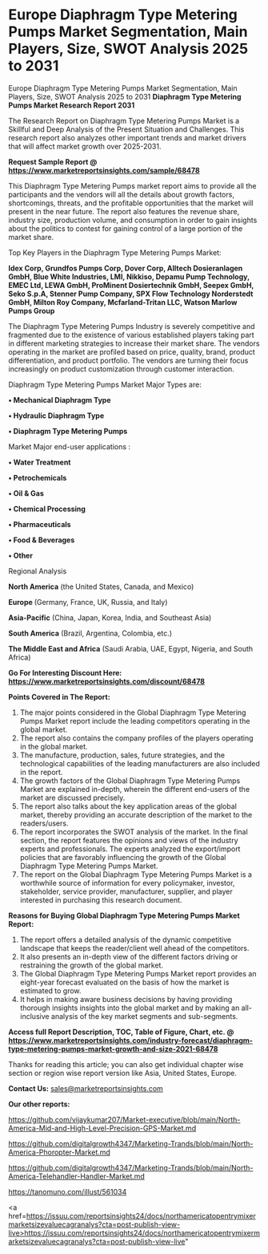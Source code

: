 # Europe Diaphragm Type Metering Pumps Market Segmentation, Main Players, Size, SWOT Analysis 2025 to 2031
 Europe Diaphragm Type Metering Pumps Market Segmentation, Main Players, Size, SWOT Analysis 2025 to 2031
<strong>Diaphragm Type Metering Pumps Market Research Report 2031</strong>

The Research Report on Diaphragm Type Metering Pumps Market is a Skillful and Deep Analysis of the Present Situation and Challenges. This research report also analyzes other important trends and market drivers that will affect market growth over 2025-2031.

<strong>Request Sample Report @ <a href=https://www.marketreportsinsights.com/sample/68478>https://www.marketreportsinsights.com/sample/68478</a></strong>

This Diaphragm Type Metering Pumps market report aims to provide all the participants and the vendors will all the details about growth factors, shortcomings, threats, and the profitable opportunities that the market will present in the near future. The report also features the revenue share, industry size, production volume, and consumption in order to gain insights about the politics to contest for gaining control of a large portion of the market share.

Top Key Players in the Diaphragm Type Metering Pumps Market:

<strong>Idex Corp, Grundfos Pumps Corp, Dover Corp, Alltech Dosieranlagen GmbH, Blue White Industries, LMI, Nikkiso, Depamu Pump Technology, EMEC Ltd, LEWA GmbH, ProMinent Dosiertechnik GmbH, Seepex GmbH, Seko S.p.A, Stenner Pump Company, SPX Flow Technology Norderstedt GmbH, Milton Roy Company, Mcfarland-Tritan LLC, Watson Marlow Pumps Group</strong>

The Diaphragm Type Metering Pumps Industry is severely competitive and fragmented due to the existence of various established players taking part in different marketing strategies to increase their market share. The vendors operating in the market are profiled based on price, quality, brand, product differentiation, and product portfolio. The vendors are turning their focus increasingly on product customization through customer interaction.

Diaphragm Type Metering Pumps Market Major Types are:

<strong>• Mechanical Diaphragm Type

• Hydraulic Diaphragm Type

• Diaphragm Type Metering Pumps</strong>

Market Major end-user applications :

<strong>• Water Treatment

• Petrochemicals

• Oil & Gas

• Chemical Processing

• Pharmaceuticals

• Food & Beverages

• Other</strong>

Regional Analysis

</u><strong><b>North America</b></strong> (the United States, Canada, and Mexico)

<strong><b>Europe </b></strong>(Germany, France, UK, Russia, and Italy)

<strong><b>Asia-Pacific</b></strong> (China, Japan, Korea, India, and Southeast Asia)

<strong><b>South America</b></strong> (Brazil, Argentina, Colombia, etc.)

<strong><b>The Middle East and Africa</b></strong> (Saudi Arabia, UAE, Egypt, Nigeria, and South Africa)

<strong>Go For Interesting Discount Here: <a href=https://www.marketreportsinsights.com/discount/68478>https://www.marketreportsinsights.com/discount/68478</a></strong>

<strong>Points Covered in The Report:</strong>
<ol>
  <li>The major points considered in the Global Diaphragm Type Metering Pumps Market report include the leading competitors operating in the global market.</li>
  <li>The report also contains the company profiles of the players operating in the global market.</li>
  <li>The manufacture, production, sales, future strategies, and the technological capabilities of the leading manufacturers are also included in the report.</li>
  <li>The growth factors of the Global Diaphragm Type Metering Pumps Market are explained in-depth, wherein the different end-users of the market are discussed precisely.</li>
  <li>The report also talks about the key application areas of the global market, thereby providing an accurate description of the market to the readers/users.</li>
  <li>The report incorporates the SWOT analysis of the market. In the final section, the report features the opinions and views of the industry experts and professionals. The experts analyzed the export/import policies that are favorably influencing the growth of the Global Diaphragm Type Metering Pumps Market.</li>
  <li>The report on the Global Diaphragm Type Metering Pumps Market is a worthwhile source of information for every policymaker, investor, stakeholder, service provider, manufacturer, supplier, and player interested in purchasing this research document.</li>
</ol>
<strong>Reasons for Buying Global Diaphragm Type Metering Pumps Market Report:</strong>

<ol>
  <li>The report offers a detailed analysis of the dynamic competitive landscape that keeps the reader/client well ahead of the competitors.</li>
  <li>It also presents an in-depth view of the different factors driving or restraining the growth of the global market.</li>
  <li>The Global Diaphragm Type Metering Pumps Market report provides an eight-year forecast evaluated on the basis of how the market is estimated to grow.</li>
  <li>It helps in making aware business decisions by having providing thorough insights insights into the global market and by making an all-inclusive analysis of the key market segments and sub-segments.</li>
</ol>
<strong>Access full Report Description, TOC, Table of Figure, Chart, etc. @ <a href=https://www.marketreportsinsights.com/industry-forecast/diaphragm-type-metering-pumps-market-growth-and-size-2021-68478>https://www.marketreportsinsights.com/industry-forecast/diaphragm-type-metering-pumps-market-growth-and-size-2021-68478</a></strong>


Thanks for reading this article; you can also get individual chapter wise section or region wise report version like Asia, United States, Europe.

<strong>Contact Us:</strong>
sales@marketreportsinsights.com

<strong>Our other reports:</strong>

<a href=https://github.com/vijaykumar207/Market-executive/blob/main/North-America-Mid-and-High-Level-Precision-GPS-Market.md>https://github.com/vijaykumar207/Market-executive/blob/main/North-America-Mid-and-High-Level-Precision-GPS-Market.md</a>

<a href=https://github.com/digitalgrowth4347/Marketing-Trands/blob/main/North-America-Phoropter-Market.md>https://github.com/digitalgrowth4347/Marketing-Trands/blob/main/North-America-Phoropter-Market.md</a>

<a href=https://github.com/digitalgrowth4347/Marketing-Trands/blob/main/North-America-Telehandler-Handler-Market.md>https://github.com/digitalgrowth4347/Marketing-Trands/blob/main/North-America-Telehandler-Handler-Market.md</a>

<a href=https://tanomuno.com/illust/561034>https://tanomuno.com/illust/561034</a>

<a href=https://issuu.com/reportsinsights24/docs/northamericatopentrymixermarketsizevaluecagranalys?cta=post-publish-view-live>https://issuu.com/reportsinsights24/docs/northamericatopentrymixermarketsizevaluecagranalys?cta=post-publish-view-live</a>"
